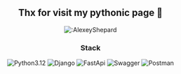 <div align="center">

## Thx for visit my pythonic page 🐸

![:AlexeyShepard](https://count.getloli.com/get/@:AlexeyShepard)

### Stack

![Python3.12](https://img.shields.io/badge/Python-3.12-purple?style=for-the-badge)
![Django](https://img.shields.io/badge/Django-cyan?style=for-the-badge)
![FastApi](https://img.shields.io/badge/FastApi-green?style=for-the-badge)
![Swagger](https://img.shields.io/badge/Swagger-darkgreen?style=for-the-badge)
![Postman](https://img.shields.io/badge/postman-orange?style=for-the-badge)






</div>

<!--
**AlexeyShepard/AlexeyShepard** is a ✨ _special_ ✨ repository because its `README.md` (this file) appears on your GitHub profile.

Here are some ideas to get you started:

- 🔭 I’m currently working on ...
- 🌱 I’m currently learning ...
- 👯 I’m looking to collaborate on ...
- 🤔 I’m looking for help with ...
- 💬 Ask me about ...
- 📫 How to reach me: ...
- 😄 Pronouns: ...
- ⚡ Fun fact: ...
-->
